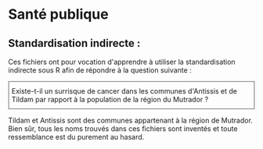 # Santé publique  
## Standardisation indirecte : 

Ces fichiers ont pour vocation d'apprendre à utiliser la standardisation indirecte sous R afin de répondre à la question suivante : 
<div style="padding-top:10px; padding-bottom:10px; padding-left:5px; border: 2px solid #A0A0A0; text-align: left;"> Existe-t-il un surrisque de cancer dans les communes d'Antissis et de Tildam par rapport à la population de la région du Mutrador ?  </div>


Tildam et Antissis sont des communes appartenant à la région de Mutrador. Bien sûr, tous les noms trouvés dans ces fichiers sont inventés et toute ressemblance est du purement au hasard. 
